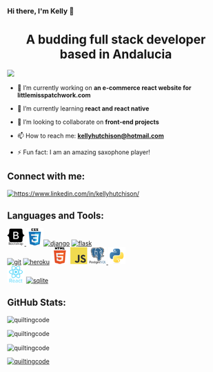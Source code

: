 ### Hi there, I'm Kelly 👋

<h1 align="center">A budding full stack developer based in Andalucia</h1>

![](https://komarev.com/ghpvc/?username=quiltingcode&color=ffb694&label=GitHub+Profile+Views&style=plastic)

- 🔭 I’m currently working on **an e-commerce react website for littlemisspatchwork.com**
- 🌱 I’m currently learning **react and react native**
- 👯 I’m looking to collaborate on **front-end projects**

- 📫 How to reach me: **kellyhutchison@hotmail.com**

- ⚡ Fun fact: I am an amazing saxophone player!

<h2 align="left">Connect with me:</h2>
<p align="left">
<a href="https://www.linkedin.com/in/kellyhutchison/" target="blank"><img align="center" src="https://raw.githubusercontent.com/rahuldkjain/github-profile-readme-generator/master/src/images/icons/Social/linked-in-alt.svg" alt="https://www.linkedin.com/in/kellyhutchison/" height="30" width="40"/></a></p>

<h2 align="left">Languages and Tools:</h2>
<p align="left">
    <a href="https://getbootstrap.com" target="_blank" rel="noreferrer"><img src="https://raw.githubusercontent.com/devicons/devicon/master/icons/bootstrap/bootstrap-plain-wordmark.svg" alt="bootstrap" width="40" height="40"/> </a> 
    <a href="https://www.w3schools.com/css/" target="_blank" rel="noreferrer"><img src="https://raw.githubusercontent.com/devicons/devicon/master/icons/css3/css3-original-wordmark.svg" alt="css3" width="40" height="40"/></a><a href="https://www.djangoproject.com/" target="_blank" rel="noreferrer"><img src="https://cdn.worldvectorlogo.com/logos/django.svg" alt="django" width="40" height="40"/></a>
    <a href="https://flask.palletsprojects.com/" target="_blank" rel="noreferrer"><img src="https://www.vectorlogo.zone/logos/pocoo_flask/pocoo_flask-icon.svg" alt="flask" width="40" height="40"/></a><br><a href="https://git-scm.com/" target="_blank" rel="noreferrer"><img src="https://www.vectorlogo.zone/logos/git-scm/git-scm-icon.svg" alt="git" width="40" height="40"/></a>
    <a href="https://heroku.com" target="_blank" rel="noreferrer"><img src="https://www.vectorlogo.zone/logos/heroku/heroku-icon.svg" alt="heroku" width="40" height="40"/></a>
    <a href="https://www.w3.org/html/" target="_blank" rel="noreferrer"><img src="https://raw.githubusercontent.com/devicons/devicon/master/icons/html5/html5-original-wordmark.svg" alt="html5" width="40" height="40"/></a>
    <a href="https://developer.mozilla.org/en-US/docs/Web/JavaScript" target="_blank" rel="noreferrer"><img src="https://raw.githubusercontent.com/devicons/devicon/master/icons/javascript/javascript-original.svg" alt="javascript" width="40" height="40"/></a>
    <a href="https://www.postgresql.org" target="_blank" rel="noreferrer"><img src="https://raw.githubusercontent.com/devicons/devicon/master/icons/postgresql/postgresql-original-wordmark.svg" alt="postgresql" width="40" height="40"/> </a>
    <a href="https://www.python.org" target="_blank" rel="noreferrer"><img src="https://raw.githubusercontent.com/devicons/devicon/master/icons/python/python-original.svg" alt="python" width="40" height="40"/></a>
    <br>
    <a href="https://reactjs.org/" target="_blank" rel="noreferrer"><img src="https://raw.githubusercontent.com/devicons/devicon/master/icons/react/react-original-wordmark.svg" alt="react" width="40" height="40"/></a>
    <a href="https://www.sqlite.org/" target="_blank" rel="noreferrer"><img src="https://www.vectorlogo.zone/logos/sqlite/sqlite-icon.svg" alt="sqlite" width="40" height="40"/></a>
</p>

<h2 align="left">GitHub Stats:</h2>

<p><img align="center" src="https://github-readme-stats.vercel.app/api/top-langs?username=quiltingcode&theme=material-palenight&show_icons=true&locale=en&layout=compact" alt="quiltingcode"/></p>

<p><img align="center" src="https://github-readme-stats.vercel.app/api?username=quiltingcode&theme=material-palenight&show_icons=true&locale=en" alt="quiltingcode"/></p>

<p><img align="center" src="https://github-readme-streak-stats.herokuapp.com/?user=quiltingcode&theme=material-palenight" alt="quiltingcode"/></p>

<p align="left"><a href="https://github.com/ryo-ma/github-profile-trophy"><img src="https://github-profile-trophy.vercel.app/?username=quiltingcode&theme=material-palenight" alt="quiltingcode"/></a></p>

